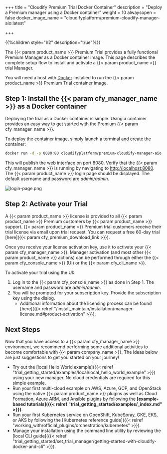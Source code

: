 +++
title = "Cloudify Premium Trial Docker Container"
description = "Deploy a Premium manager using a Docker container"
weight = 10
alwaysopen = false
docker_image_name = "cloudifyplatform/premium-cloudify-manager-aio:latest"

+++

{{%children style="h2" description="true"%}}

The {{< param product_name >}} Premium Trial provides a fully functional Premium Manager as a Docker container image. This page describes the complete setup flow to install and activate a {{< param product_name >}} trial Manager.

You will need a host with [Docker](https://docs.docker.com/install) installed to run the {{< param product_name >}} Premium Trial container image.

## Step 1: Install the {{< param cfy_manager_name >}} as a Docker container

Deploying the  trial as a Docker container is simple. Using a container provides an easy way to get started with the Premium {{< param cfy_manager_name >}}.

To deploy the container image, simply launch a terminal and create the container:

```bash
docker run -d -p 8080:80 cloudifyplatform/premium-cloudify-manager-aio:latest
```

This will publish the web interface on port 8080. Verify that the {{< param cfy_manager_name >}} is running by navigating to [http://localhost:8080](http://localhost:8080). The {{< param product_name >}} login page should be displayed. The default username and password are _admin/admin_.

![login-page.png](/images/ui/pages/login-page.png)


## Step 2: Activate your Trial

A {{< param product_name >}} license is provided to all {{< param product_name >}} Premium customers by {{< param product_name >}} support.
{{< param product_name >}} Premium trial customers receive their trial license via email upon trial request. You can request a free 60-day trial [here]({{< param cfy_premium_download_link >}}).

Once you receive your license activation key, use it to activate your {{< param cfy_manager_name >}}. Manager activation (and most other {{< param product_name >}} actions) can be performed through either the {{< param cfy_console_name >}} (UI) or the {{< param cfy_cli_name >}}.

To activate your trial using the UI:

1. Log in to the {{< param cfy_console_name >}} as done in Step 1. The username and password are _admin/admin_.
2. You will be prompted for your subscription key. Provide the subscription key using the dialog.
   * Additional information about the licensing process can be found [here]({{< relref "/install_maintain/installation/manager-license.md#product-activation" >}}).

## Next Steps

Now that you have access to a {{< param cfy_manager_name >}} environment, we recommend performing some additional activities to become comfortable with {{< param company_name >}}. The ideas below are just suggestions to get you started on your journey!

* Try out the [local Hello World example]({{< relref "trial_getting_started/examples/local/local_hello_world_example" >}}) using your new manager. No cloud credentials are required for this simple example.
* Run your first multi-cloud example on AWS, Azure, GCP, and OpenStack using the native {{< param product_name >}} plugins as well as Cloud Formation, Azure ARM, and Ansible plugins by following the  **[example-based tutorials]({{< relref "trial_getting_started/examples/_index.md" >}})**.
* Run your first Kubernetes service on OpenShift, KubeSpray, GKE, EKS, or AKS by following the [Kubernetes reference guide]({{< relref "working_with/official_plugins/orchestration/kubernetes" >}}).
* Manage your installation using the command line utility by reviewing the [local CLI guide]({{< relref "trial_getting_started/set_trial_manager/getting-started-with-cloudify-docker-and-cli" >}}).
